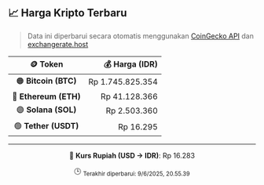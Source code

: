 

<!-- HARGA_KRIPTO -->
## 📈 Harga Kripto Terbaru

> Data ini diperbarui secara otomatis menggunakan [CoinGecko API](https://www.coingecko.com/) dan [exchangerate.host](https://exchangerate.host/)

<div align="center">

| 🪙 Token | 💰 Harga (IDR) |
|:------:|---------------:|
| 🟠 **Bitcoin (BTC)**   | Rp 1.745.825.354 |
| 🔵 **Ethereum (ETH)**  | Rp 41.128.366 |
| 🟣 **Solana (SOL)**    | Rp 2.503.360 |
| 🟢 **Tether (USDT)**   | Rp 16.295 |

---

💱 **Kurs Rupiah (USD → IDR)**: Rp 16.283

🕒 <sub>Terakhir diperbarui: 9/6/2025, 20.55.39</sub>

</div>
<!-- /HARGA_KRIPTO -->